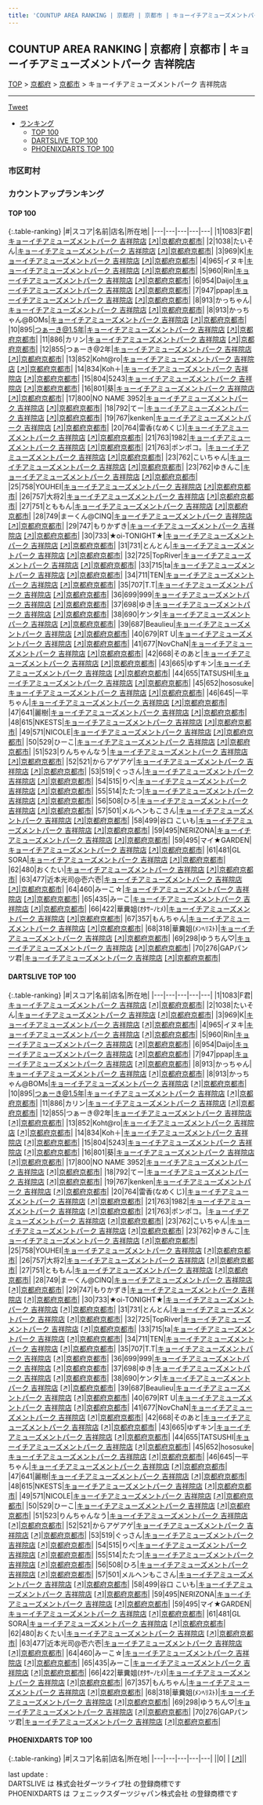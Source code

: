 ```yaml
---
title: 'COUNTUP AREA RANKING | 京都府 | 京都市 | キョーイチアミューズメントパーク 吉祥院店'
---
```

## COUNTUP AREA RANKING | 京都府 | 京都市 | キョーイチアミューズメントパーク 吉祥院店

[TOP](/darts/rank/) > [京都府](/darts/rank/京都府/) > [京都市](/darts/rank/京都府/京都市/) > キョーイチアミューズメントパーク 吉祥院店

___

<a href="https://twitter.com/share?ref_src=twsrc%5Etfw" data-text="COUNTUP AREA RANKING | 京都府京都市キョーイチアミューズメントパーク 吉祥院店" class="twitter-share-button" data-hashtags="DARTSLIVE,PHOENIXDARTS,darts,ダーツ" data-show-count="false">Tweet</a>

* [ランキング](#カウントアップランキング)
    * [TOP 100](#top-100)
    * [DARTSLIVE TOP 100](#dartslive-top-100)
    * [PHOENIXDARTS TOP 100](#phoenixdarts-top-100)

### 市区町村

<ul>

</ul>

### カウントアップランキング

#### TOP 100



{:.table-ranking}
|#|スコア|名前|店名|所在地|
|---|---|---|---|---|
|1|1083|<span class="rank-name-dl">F君</span>|<a href="/darts/rank/shops/3a5c42b7a8a6458a0d9b047a20a7ba1e.html">キョーイチアミューズメントパーク 吉祥院店</a> <a href="https://search.dartslive.com/jp/shop/3a5c42b7a8a6458a0d9b047a20a7ba1e">[↗]</a>|<a href="/darts/rank/京都府/京都市">京都府京都市</a>|
|2|1038|<span class="rank-name-dl">たいそん</span>|<a href="/darts/rank/shops/3a5c42b7a8a6458a0d9b047a20a7ba1e.html">キョーイチアミューズメントパーク 吉祥院店</a> <a href="https://search.dartslive.com/jp/shop/3a5c42b7a8a6458a0d9b047a20a7ba1e">[↗]</a>|<a href="/darts/rank/京都府/京都市">京都府京都市</a>|
|3|969|<span class="rank-name-dl">K</span>|<a href="/darts/rank/shops/3a5c42b7a8a6458a0d9b047a20a7ba1e.html">キョーイチアミューズメントパーク 吉祥院店</a> <a href="https://search.dartslive.com/jp/shop/3a5c42b7a8a6458a0d9b047a20a7ba1e">[↗]</a>|<a href="/darts/rank/京都府/京都市">京都府京都市</a>|
|4|965|<span class="rank-name-dl">イヌキ</span>|<a href="/darts/rank/shops/3a5c42b7a8a6458a0d9b047a20a7ba1e.html">キョーイチアミューズメントパーク 吉祥院店</a> <a href="https://search.dartslive.com/jp/shop/3a5c42b7a8a6458a0d9b047a20a7ba1e">[↗]</a>|<a href="/darts/rank/京都府/京都市">京都府京都市</a>|
|5|960|<span class="rank-name-dl">Rin</span>|<a href="/darts/rank/shops/3a5c42b7a8a6458a0d9b047a20a7ba1e.html">キョーイチアミューズメントパーク 吉祥院店</a> <a href="https://search.dartslive.com/jp/shop/3a5c42b7a8a6458a0d9b047a20a7ba1e">[↗]</a>|<a href="/darts/rank/京都府/京都市">京都府京都市</a>|
|6|954|<span class="rank-name-dl">Daijo</span>|<a href="/darts/rank/shops/3a5c42b7a8a6458a0d9b047a20a7ba1e.html">キョーイチアミューズメントパーク 吉祥院店</a> <a href="https://search.dartslive.com/jp/shop/3a5c42b7a8a6458a0d9b047a20a7ba1e">[↗]</a>|<a href="/darts/rank/京都府/京都市">京都府京都市</a>|
|7|947|<span class="rank-name-dl">ppap</span>|<a href="/darts/rank/shops/3a5c42b7a8a6458a0d9b047a20a7ba1e.html">キョーイチアミューズメントパーク 吉祥院店</a> <a href="https://search.dartslive.com/jp/shop/3a5c42b7a8a6458a0d9b047a20a7ba1e">[↗]</a>|<a href="/darts/rank/京都府/京都市">京都府京都市</a>|
|8|913|<span class="rank-name-dl">かっちゃん</span>|<a href="/darts/rank/shops/3a5c42b7a8a6458a0d9b047a20a7ba1e.html">キョーイチアミューズメントパーク 吉祥院店</a> <a href="https://search.dartslive.com/jp/shop/3a5c42b7a8a6458a0d9b047a20a7ba1e">[↗]</a>|<a href="/darts/rank/京都府/京都市">京都府京都市</a>|
|8|913|<span class="rank-name-dl">かっちゃん@BOMs</span>|<a href="/darts/rank/shops/3a5c42b7a8a6458a0d9b047a20a7ba1e.html">キョーイチアミューズメントパーク 吉祥院店</a> <a href="https://search.dartslive.com/jp/shop/3a5c42b7a8a6458a0d9b047a20a7ba1e">[↗]</a>|<a href="/darts/rank/京都府/京都市">京都府京都市</a>|
|10|895|<span class="rank-name-dl">つぁーき@1.5年</span>|<a href="/darts/rank/shops/3a5c42b7a8a6458a0d9b047a20a7ba1e.html">キョーイチアミューズメントパーク 吉祥院店</a> <a href="https://search.dartslive.com/jp/shop/3a5c42b7a8a6458a0d9b047a20a7ba1e">[↗]</a>|<a href="/darts/rank/京都府/京都市">京都府京都市</a>|
|11|886|<span class="rank-name-dl">カリン</span>|<a href="/darts/rank/shops/3a5c42b7a8a6458a0d9b047a20a7ba1e.html">キョーイチアミューズメントパーク 吉祥院店</a> <a href="https://search.dartslive.com/jp/shop/3a5c42b7a8a6458a0d9b047a20a7ba1e">[↗]</a>|<a href="/darts/rank/京都府/京都市">京都府京都市</a>|
|12|855|<span class="rank-name-dl">つぁーき@2年</span>|<a href="/darts/rank/shops/3a5c42b7a8a6458a0d9b047a20a7ba1e.html">キョーイチアミューズメントパーク 吉祥院店</a> <a href="https://search.dartslive.com/jp/shop/3a5c42b7a8a6458a0d9b047a20a7ba1e">[↗]</a>|<a href="/darts/rank/京都府/京都市">京都府京都市</a>|
|13|852|<span class="rank-name-dl">Koht@ro</span>|<a href="/darts/rank/shops/3a5c42b7a8a6458a0d9b047a20a7ba1e.html">キョーイチアミューズメントパーク 吉祥院店</a> <a href="https://search.dartslive.com/jp/shop/3a5c42b7a8a6458a0d9b047a20a7ba1e">[↗]</a>|<a href="/darts/rank/京都府/京都市">京都府京都市</a>|
|14|834|<span class="rank-name-dl">Koh＋</span>|<a href="/darts/rank/shops/3a5c42b7a8a6458a0d9b047a20a7ba1e.html">キョーイチアミューズメントパーク 吉祥院店</a> <a href="https://search.dartslive.com/jp/shop/3a5c42b7a8a6458a0d9b047a20a7ba1e">[↗]</a>|<a href="/darts/rank/京都府/京都市">京都府京都市</a>|
|15|804|<span class="rank-name-dl">5243</span>|<a href="/darts/rank/shops/3a5c42b7a8a6458a0d9b047a20a7ba1e.html">キョーイチアミューズメントパーク 吉祥院店</a> <a href="https://search.dartslive.com/jp/shop/3a5c42b7a8a6458a0d9b047a20a7ba1e">[↗]</a>|<a href="/darts/rank/京都府/京都市">京都府京都市</a>|
|16|801|<span class="rank-name-dl">葵</span>|<a href="/darts/rank/shops/3a5c42b7a8a6458a0d9b047a20a7ba1e.html">キョーイチアミューズメントパーク 吉祥院店</a> <a href="https://search.dartslive.com/jp/shop/3a5c42b7a8a6458a0d9b047a20a7ba1e">[↗]</a>|<a href="/darts/rank/京都府/京都市">京都府京都市</a>|
|17|800|<span class="rank-name-dl">NO NAME 3952</span>|<a href="/darts/rank/shops/3a5c42b7a8a6458a0d9b047a20a7ba1e.html">キョーイチアミューズメントパーク 吉祥院店</a> <a href="https://search.dartslive.com/jp/shop/3a5c42b7a8a6458a0d9b047a20a7ba1e">[↗]</a>|<a href="/darts/rank/京都府/京都市">京都府京都市</a>|
|18|792|<span class="rank-name-dl">てー</span>|<a href="/darts/rank/shops/3a5c42b7a8a6458a0d9b047a20a7ba1e.html">キョーイチアミューズメントパーク 吉祥院店</a> <a href="https://search.dartslive.com/jp/shop/3a5c42b7a8a6458a0d9b047a20a7ba1e">[↗]</a>|<a href="/darts/rank/京都府/京都市">京都府京都市</a>|
|19|767|<span class="rank-name-dl">kenken</span>|<a href="/darts/rank/shops/3a5c42b7a8a6458a0d9b047a20a7ba1e.html">キョーイチアミューズメントパーク 吉祥院店</a> <a href="https://search.dartslive.com/jp/shop/3a5c42b7a8a6458a0d9b047a20a7ba1e">[↗]</a>|<a href="/darts/rank/京都府/京都市">京都府京都市</a>|
|20|764|<span class="rank-name-dl">雷香(なめくじ)</span>|<a href="/darts/rank/shops/3a5c42b7a8a6458a0d9b047a20a7ba1e.html">キョーイチアミューズメントパーク 吉祥院店</a> <a href="https://search.dartslive.com/jp/shop/3a5c42b7a8a6458a0d9b047a20a7ba1e">[↗]</a>|<a href="/darts/rank/京都府/京都市">京都府京都市</a>|
|21|763|<span class="rank-name-dl">1982</span>|<a href="/darts/rank/shops/3a5c42b7a8a6458a0d9b047a20a7ba1e.html">キョーイチアミューズメントパーク 吉祥院店</a> <a href="https://search.dartslive.com/jp/shop/3a5c42b7a8a6458a0d9b047a20a7ba1e">[↗]</a>|<a href="/darts/rank/京都府/京都市">京都府京都市</a>|
|21|763|<span class="rank-name-dl">ポンポコ。</span>|<a href="/darts/rank/shops/3a5c42b7a8a6458a0d9b047a20a7ba1e.html">キョーイチアミューズメントパーク 吉祥院店</a> <a href="https://search.dartslive.com/jp/shop/3a5c42b7a8a6458a0d9b047a20a7ba1e">[↗]</a>|<a href="/darts/rank/京都府/京都市">京都府京都市</a>|
|23|762|<span class="rank-name-dl">こいちゃん</span>|<a href="/darts/rank/shops/3a5c42b7a8a6458a0d9b047a20a7ba1e.html">キョーイチアミューズメントパーク 吉祥院店</a> <a href="https://search.dartslive.com/jp/shop/3a5c42b7a8a6458a0d9b047a20a7ba1e">[↗]</a>|<a href="/darts/rank/京都府/京都市">京都府京都市</a>|
|23|762|<span class="rank-name-dl">ゆきんこ</span>|<a href="/darts/rank/shops/3a5c42b7a8a6458a0d9b047a20a7ba1e.html">キョーイチアミューズメントパーク 吉祥院店</a> <a href="https://search.dartslive.com/jp/shop/3a5c42b7a8a6458a0d9b047a20a7ba1e">[↗]</a>|<a href="/darts/rank/京都府/京都市">京都府京都市</a>|
|25|758|<span class="rank-name-dl">YOUHEI</span>|<a href="/darts/rank/shops/3a5c42b7a8a6458a0d9b047a20a7ba1e.html">キョーイチアミューズメントパーク 吉祥院店</a> <a href="https://search.dartslive.com/jp/shop/3a5c42b7a8a6458a0d9b047a20a7ba1e">[↗]</a>|<a href="/darts/rank/京都府/京都市">京都府京都市</a>|
|26|757|<span class="rank-name-dl">大将2</span>|<a href="/darts/rank/shops/3a5c42b7a8a6458a0d9b047a20a7ba1e.html">キョーイチアミューズメントパーク 吉祥院店</a> <a href="https://search.dartslive.com/jp/shop/3a5c42b7a8a6458a0d9b047a20a7ba1e">[↗]</a>|<a href="/darts/rank/京都府/京都市">京都府京都市</a>|
|27|751|<span class="rank-name-dl">とももん</span>|<a href="/darts/rank/shops/3a5c42b7a8a6458a0d9b047a20a7ba1e.html">キョーイチアミューズメントパーク 吉祥院店</a> <a href="https://search.dartslive.com/jp/shop/3a5c42b7a8a6458a0d9b047a20a7ba1e">[↗]</a>|<a href="/darts/rank/京都府/京都市">京都府京都市</a>|
|28|749|<span class="rank-name-dl">まーくん@CINQ</span>|<a href="/darts/rank/shops/3a5c42b7a8a6458a0d9b047a20a7ba1e.html">キョーイチアミューズメントパーク 吉祥院店</a> <a href="https://search.dartslive.com/jp/shop/3a5c42b7a8a6458a0d9b047a20a7ba1e">[↗]</a>|<a href="/darts/rank/京都府/京都市">京都府京都市</a>|
|29|747|<span class="rank-name-dl">もりかずき</span>|<a href="/darts/rank/shops/3a5c42b7a8a6458a0d9b047a20a7ba1e.html">キョーイチアミューズメントパーク 吉祥院店</a> <a href="https://search.dartslive.com/jp/shop/3a5c42b7a8a6458a0d9b047a20a7ba1e">[↗]</a>|<a href="/darts/rank/京都府/京都市">京都府京都市</a>|
|30|733|<span class="rank-name-dl">★oi-TONIGHT★</span>|<a href="/darts/rank/shops/3a5c42b7a8a6458a0d9b047a20a7ba1e.html">キョーイチアミューズメントパーク 吉祥院店</a> <a href="https://search.dartslive.com/jp/shop/3a5c42b7a8a6458a0d9b047a20a7ba1e">[↗]</a>|<a href="/darts/rank/京都府/京都市">京都府京都市</a>|
|31|731|<span class="rank-name-dl">とんとん</span>|<a href="/darts/rank/shops/3a5c42b7a8a6458a0d9b047a20a7ba1e.html">キョーイチアミューズメントパーク 吉祥院店</a> <a href="https://search.dartslive.com/jp/shop/3a5c42b7a8a6458a0d9b047a20a7ba1e">[↗]</a>|<a href="/darts/rank/京都府/京都市">京都府京都市</a>|
|32|725|<span class="rank-name-dl">TopRiver</span>|<a href="/darts/rank/shops/3a5c42b7a8a6458a0d9b047a20a7ba1e.html">キョーイチアミューズメントパーク 吉祥院店</a> <a href="https://search.dartslive.com/jp/shop/3a5c42b7a8a6458a0d9b047a20a7ba1e">[↗]</a>|<a href="/darts/rank/京都府/京都市">京都府京都市</a>|
|33|715|<span class="rank-name-dl">ta</span>|<a href="/darts/rank/shops/3a5c42b7a8a6458a0d9b047a20a7ba1e.html">キョーイチアミューズメントパーク 吉祥院店</a> <a href="https://search.dartslive.com/jp/shop/3a5c42b7a8a6458a0d9b047a20a7ba1e">[↗]</a>|<a href="/darts/rank/京都府/京都市">京都府京都市</a>|
|34|711|<span class="rank-name-dl">TEN</span>|<a href="/darts/rank/shops/3a5c42b7a8a6458a0d9b047a20a7ba1e.html">キョーイチアミューズメントパーク 吉祥院店</a> <a href="https://search.dartslive.com/jp/shop/3a5c42b7a8a6458a0d9b047a20a7ba1e">[↗]</a>|<a href="/darts/rank/京都府/京都市">京都府京都市</a>|
|35|707|<span class="rank-name-dl">T.T</span>|<a href="/darts/rank/shops/3a5c42b7a8a6458a0d9b047a20a7ba1e.html">キョーイチアミューズメントパーク 吉祥院店</a> <a href="https://search.dartslive.com/jp/shop/3a5c42b7a8a6458a0d9b047a20a7ba1e">[↗]</a>|<a href="/darts/rank/京都府/京都市">京都府京都市</a>|
|36|699|<span class="rank-name-dl">999</span>|<a href="/darts/rank/shops/3a5c42b7a8a6458a0d9b047a20a7ba1e.html">キョーイチアミューズメントパーク 吉祥院店</a> <a href="https://search.dartslive.com/jp/shop/3a5c42b7a8a6458a0d9b047a20a7ba1e">[↗]</a>|<a href="/darts/rank/京都府/京都市">京都府京都市</a>|
|37|698|<span class="rank-name-dl">ゆき</span>|<a href="/darts/rank/shops/3a5c42b7a8a6458a0d9b047a20a7ba1e.html">キョーイチアミューズメントパーク 吉祥院店</a> <a href="https://search.dartslive.com/jp/shop/3a5c42b7a8a6458a0d9b047a20a7ba1e">[↗]</a>|<a href="/darts/rank/京都府/京都市">京都府京都市</a>|
|38|690|<span class="rank-name-dl">ケンタ</span>|<a href="/darts/rank/shops/3a5c42b7a8a6458a0d9b047a20a7ba1e.html">キョーイチアミューズメントパーク 吉祥院店</a> <a href="https://search.dartslive.com/jp/shop/3a5c42b7a8a6458a0d9b047a20a7ba1e">[↗]</a>|<a href="/darts/rank/京都府/京都市">京都府京都市</a>|
|39|687|<span class="rank-name-dl">Beaulieu</span>|<a href="/darts/rank/shops/3a5c42b7a8a6458a0d9b047a20a7ba1e.html">キョーイチアミューズメントパーク 吉祥院店</a> <a href="https://search.dartslive.com/jp/shop/3a5c42b7a8a6458a0d9b047a20a7ba1e">[↗]</a>|<a href="/darts/rank/京都府/京都市">京都府京都市</a>|
|40|679|<span class="rank-name-dl">RT U</span>|<a href="/darts/rank/shops/3a5c42b7a8a6458a0d9b047a20a7ba1e.html">キョーイチアミューズメントパーク 吉祥院店</a> <a href="https://search.dartslive.com/jp/shop/3a5c42b7a8a6458a0d9b047a20a7ba1e">[↗]</a>|<a href="/darts/rank/京都府/京都市">京都府京都市</a>|
|41|677|<span class="rank-name-dl">NovChaN</span>|<a href="/darts/rank/shops/3a5c42b7a8a6458a0d9b047a20a7ba1e.html">キョーイチアミューズメントパーク 吉祥院店</a> <a href="https://search.dartslive.com/jp/shop/3a5c42b7a8a6458a0d9b047a20a7ba1e">[↗]</a>|<a href="/darts/rank/京都府/京都市">京都府京都市</a>|
|42|668|<span class="rank-name-dl">そのあと</span>|<a href="/darts/rank/shops/3a5c42b7a8a6458a0d9b047a20a7ba1e.html">キョーイチアミューズメントパーク 吉祥院店</a> <a href="https://search.dartslive.com/jp/shop/3a5c42b7a8a6458a0d9b047a20a7ba1e">[↗]</a>|<a href="/darts/rank/京都府/京都市">京都府京都市</a>|
|43|665|<span class="rank-name-dl">ゆずキン</span>|<a href="/darts/rank/shops/3a5c42b7a8a6458a0d9b047a20a7ba1e.html">キョーイチアミューズメントパーク 吉祥院店</a> <a href="https://search.dartslive.com/jp/shop/3a5c42b7a8a6458a0d9b047a20a7ba1e">[↗]</a>|<a href="/darts/rank/京都府/京都市">京都府京都市</a>|
|44|655|<span class="rank-name-dl">TATSUSHI</span>|<a href="/darts/rank/shops/3a5c42b7a8a6458a0d9b047a20a7ba1e.html">キョーイチアミューズメントパーク 吉祥院店</a> <a href="https://search.dartslive.com/jp/shop/3a5c42b7a8a6458a0d9b047a20a7ba1e">[↗]</a>|<a href="/darts/rank/京都府/京都市">京都府京都市</a>|
|45|652|<span class="rank-name-dl">hososuke</span>|<a href="/darts/rank/shops/3a5c42b7a8a6458a0d9b047a20a7ba1e.html">キョーイチアミューズメントパーク 吉祥院店</a> <a href="https://search.dartslive.com/jp/shop/3a5c42b7a8a6458a0d9b047a20a7ba1e">[↗]</a>|<a href="/darts/rank/京都府/京都市">京都府京都市</a>|
|46|645|<span class="rank-name-dl">一平ちゃん</span>|<a href="/darts/rank/shops/3a5c42b7a8a6458a0d9b047a20a7ba1e.html">キョーイチアミューズメントパーク 吉祥院店</a> <a href="https://search.dartslive.com/jp/shop/3a5c42b7a8a6458a0d9b047a20a7ba1e">[↗]</a>|<a href="/darts/rank/京都府/京都市">京都府京都市</a>|
|47|641|<span class="rank-name-dl">麗樹</span>|<a href="/darts/rank/shops/3a5c42b7a8a6458a0d9b047a20a7ba1e.html">キョーイチアミューズメントパーク 吉祥院店</a> <a href="https://search.dartslive.com/jp/shop/3a5c42b7a8a6458a0d9b047a20a7ba1e">[↗]</a>|<a href="/darts/rank/京都府/京都市">京都府京都市</a>|
|48|615|<span class="rank-name-dl">NKESTS</span>|<a href="/darts/rank/shops/3a5c42b7a8a6458a0d9b047a20a7ba1e.html">キョーイチアミューズメントパーク 吉祥院店</a> <a href="https://search.dartslive.com/jp/shop/3a5c42b7a8a6458a0d9b047a20a7ba1e">[↗]</a>|<a href="/darts/rank/京都府/京都市">京都府京都市</a>|
|49|571|<span class="rank-name-dl">NICOLE</span>|<a href="/darts/rank/shops/3a5c42b7a8a6458a0d9b047a20a7ba1e.html">キョーイチアミューズメントパーク 吉祥院店</a> <a href="https://search.dartslive.com/jp/shop/3a5c42b7a8a6458a0d9b047a20a7ba1e">[↗]</a>|<a href="/darts/rank/京都府/京都市">京都府京都市</a>|
|50|529|<span class="rank-name-dl">ひーこ</span>|<a href="/darts/rank/shops/3a5c42b7a8a6458a0d9b047a20a7ba1e.html">キョーイチアミューズメントパーク 吉祥院店</a> <a href="https://search.dartslive.com/jp/shop/3a5c42b7a8a6458a0d9b047a20a7ba1e">[↗]</a>|<a href="/darts/rank/京都府/京都市">京都府京都市</a>|
|51|523|<span class="rank-name-dl">りんちゃんなう</span>|<a href="/darts/rank/shops/3a5c42b7a8a6458a0d9b047a20a7ba1e.html">キョーイチアミューズメントパーク 吉祥院店</a> <a href="https://search.dartslive.com/jp/shop/3a5c42b7a8a6458a0d9b047a20a7ba1e">[↗]</a>|<a href="/darts/rank/京都府/京都市">京都府京都市</a>|
|52|521|<span class="rank-name-dl">からアゲアゲ</span>|<a href="/darts/rank/shops/3a5c42b7a8a6458a0d9b047a20a7ba1e.html">キョーイチアミューズメントパーク 吉祥院店</a> <a href="https://search.dartslive.com/jp/shop/3a5c42b7a8a6458a0d9b047a20a7ba1e">[↗]</a>|<a href="/darts/rank/京都府/京都市">京都府京都市</a>|
|53|519|<span class="rank-name-dl">ぐっさん</span>|<a href="/darts/rank/shops/3a5c42b7a8a6458a0d9b047a20a7ba1e.html">キョーイチアミューズメントパーク 吉祥院店</a> <a href="https://search.dartslive.com/jp/shop/3a5c42b7a8a6458a0d9b047a20a7ba1e">[↗]</a>|<a href="/darts/rank/京都府/京都市">京都府京都市</a>|
|54|515|<span class="rank-name-dl">りぺ</span>|<a href="/darts/rank/shops/3a5c42b7a8a6458a0d9b047a20a7ba1e.html">キョーイチアミューズメントパーク 吉祥院店</a> <a href="https://search.dartslive.com/jp/shop/3a5c42b7a8a6458a0d9b047a20a7ba1e">[↗]</a>|<a href="/darts/rank/京都府/京都市">京都府京都市</a>|
|55|514|<span class="rank-name-dl">たたつ</span>|<a href="/darts/rank/shops/3a5c42b7a8a6458a0d9b047a20a7ba1e.html">キョーイチアミューズメントパーク 吉祥院店</a> <a href="https://search.dartslive.com/jp/shop/3a5c42b7a8a6458a0d9b047a20a7ba1e">[↗]</a>|<a href="/darts/rank/京都府/京都市">京都府京都市</a>|
|56|508|<span class="rank-name-dl">ひろ</span>|<a href="/darts/rank/shops/3a5c42b7a8a6458a0d9b047a20a7ba1e.html">キョーイチアミューズメントパーク 吉祥院店</a> <a href="https://search.dartslive.com/jp/shop/3a5c42b7a8a6458a0d9b047a20a7ba1e">[↗]</a>|<a href="/darts/rank/京都府/京都市">京都府京都市</a>|
|57|501|<span class="rank-name-dl">メルヘンもこさん</span>|<a href="/darts/rank/shops/3a5c42b7a8a6458a0d9b047a20a7ba1e.html">キョーイチアミューズメントパーク 吉祥院店</a> <a href="https://search.dartslive.com/jp/shop/3a5c42b7a8a6458a0d9b047a20a7ba1e">[↗]</a>|<a href="/darts/rank/京都府/京都市">京都府京都市</a>|
|58|499|<span class="rank-name-dl">谷口 こいも</span>|<a href="/darts/rank/shops/3a5c42b7a8a6458a0d9b047a20a7ba1e.html">キョーイチアミューズメントパーク 吉祥院店</a> <a href="https://search.dartslive.com/jp/shop/3a5c42b7a8a6458a0d9b047a20a7ba1e">[↗]</a>|<a href="/darts/rank/京都府/京都市">京都府京都市</a>|
|59|495|<span class="rank-name-dl">NERIZONA</span>|<a href="/darts/rank/shops/3a5c42b7a8a6458a0d9b047a20a7ba1e.html">キョーイチアミューズメントパーク 吉祥院店</a> <a href="https://search.dartslive.com/jp/shop/3a5c42b7a8a6458a0d9b047a20a7ba1e">[↗]</a>|<a href="/darts/rank/京都府/京都市">京都府京都市</a>|
|59|495|<span class="rank-name-dl">マイ★GARDEN</span>|<a href="/darts/rank/shops/3a5c42b7a8a6458a0d9b047a20a7ba1e.html">キョーイチアミューズメントパーク 吉祥院店</a> <a href="https://search.dartslive.com/jp/shop/3a5c42b7a8a6458a0d9b047a20a7ba1e">[↗]</a>|<a href="/darts/rank/京都府/京都市">京都府京都市</a>|
|61|481|<span class="rank-name-dl">GL SORA</span>|<a href="/darts/rank/shops/3a5c42b7a8a6458a0d9b047a20a7ba1e.html">キョーイチアミューズメントパーク 吉祥院店</a> <a href="https://search.dartslive.com/jp/shop/3a5c42b7a8a6458a0d9b047a20a7ba1e">[↗]</a>|<a href="/darts/rank/京都府/京都市">京都府京都市</a>|
|62|480|<span class="rank-name-dl">おくたい</span>|<a href="/darts/rank/shops/3a5c42b7a8a6458a0d9b047a20a7ba1e.html">キョーイチアミューズメントパーク 吉祥院店</a> <a href="https://search.dartslive.com/jp/shop/3a5c42b7a8a6458a0d9b047a20a7ba1e">[↗]</a>|<a href="/darts/rank/京都府/京都市">京都府京都市</a>|
|63|477|<span class="rank-name-dl">近本光司@壱六壱</span>|<a href="/darts/rank/shops/3a5c42b7a8a6458a0d9b047a20a7ba1e.html">キョーイチアミューズメントパーク 吉祥院店</a> <a href="https://search.dartslive.com/jp/shop/3a5c42b7a8a6458a0d9b047a20a7ba1e">[↗]</a>|<a href="/darts/rank/京都府/京都市">京都府京都市</a>|
|64|460|<span class="rank-name-dl">みーこ☆</span>|<a href="/darts/rank/shops/3a5c42b7a8a6458a0d9b047a20a7ba1e.html">キョーイチアミューズメントパーク 吉祥院店</a> <a href="https://search.dartslive.com/jp/shop/3a5c42b7a8a6458a0d9b047a20a7ba1e">[↗]</a>|<a href="/darts/rank/京都府/京都市">京都府京都市</a>|
|65|435|<span class="rank-name-dl">みーこ</span>|<a href="/darts/rank/shops/3a5c42b7a8a6458a0d9b047a20a7ba1e.html">キョーイチアミューズメントパーク 吉祥院店</a> <a href="https://search.dartslive.com/jp/shop/3a5c42b7a8a6458a0d9b047a20a7ba1e">[↗]</a>|<a href="/darts/rank/京都府/京都市">京都府京都市</a>|
|66|422|<span class="rank-name-dl">華糞姐(ｵﾀｻｰﾉﾋﾒ)</span>|<a href="/darts/rank/shops/3a5c42b7a8a6458a0d9b047a20a7ba1e.html">キョーイチアミューズメントパーク 吉祥院店</a> <a href="https://search.dartslive.com/jp/shop/3a5c42b7a8a6458a0d9b047a20a7ba1e">[↗]</a>|<a href="/darts/rank/京都府/京都市">京都府京都市</a>|
|67|357|<span class="rank-name-dl">もんちゃん</span>|<a href="/darts/rank/shops/3a5c42b7a8a6458a0d9b047a20a7ba1e.html">キョーイチアミューズメントパーク 吉祥院店</a> <a href="https://search.dartslive.com/jp/shop/3a5c42b7a8a6458a0d9b047a20a7ba1e">[↗]</a>|<a href="/darts/rank/京都府/京都市">京都府京都市</a>|
|68|318|<span class="rank-name-dl">華糞姐(ﾒﾝﾍﾘｽﾄ)</span>|<a href="/darts/rank/shops/3a5c42b7a8a6458a0d9b047a20a7ba1e.html">キョーイチアミューズメントパーク 吉祥院店</a> <a href="https://search.dartslive.com/jp/shop/3a5c42b7a8a6458a0d9b047a20a7ba1e">[↗]</a>|<a href="/darts/rank/京都府/京都市">京都府京都市</a>|
|69|298|<span class="rank-name-dl">ゆうちん♡</span>|<a href="/darts/rank/shops/3a5c42b7a8a6458a0d9b047a20a7ba1e.html">キョーイチアミューズメントパーク 吉祥院店</a> <a href="https://search.dartslive.com/jp/shop/3a5c42b7a8a6458a0d9b047a20a7ba1e">[↗]</a>|<a href="/darts/rank/京都府/京都市">京都府京都市</a>|
|70|276|<span class="rank-name-dl">GAPパンツ君</span>|<a href="/darts/rank/shops/3a5c42b7a8a6458a0d9b047a20a7ba1e.html">キョーイチアミューズメントパーク 吉祥院店</a> <a href="https://search.dartslive.com/jp/shop/3a5c42b7a8a6458a0d9b047a20a7ba1e">[↗]</a>|<a href="/darts/rank/京都府/京都市">京都府京都市</a>|


#### DARTSLIVE TOP 100



{:.table-ranking}
|#|スコア|名前|店名|所在地|
|---|---|---|---|---|
|1|1083|<span class="rank-name-dl">F君</span>|<a href="/darts/rank/shops/3a5c42b7a8a6458a0d9b047a20a7ba1e.html">キョーイチアミューズメントパーク 吉祥院店</a> <a href="https://search.dartslive.com/jp/shop/3a5c42b7a8a6458a0d9b047a20a7ba1e">[↗]</a>|<a href="/darts/rank/京都府/京都市">京都府京都市</a>|
|2|1038|<span class="rank-name-dl">たいそん</span>|<a href="/darts/rank/shops/3a5c42b7a8a6458a0d9b047a20a7ba1e.html">キョーイチアミューズメントパーク 吉祥院店</a> <a href="https://search.dartslive.com/jp/shop/3a5c42b7a8a6458a0d9b047a20a7ba1e">[↗]</a>|<a href="/darts/rank/京都府/京都市">京都府京都市</a>|
|3|969|<span class="rank-name-dl">K</span>|<a href="/darts/rank/shops/3a5c42b7a8a6458a0d9b047a20a7ba1e.html">キョーイチアミューズメントパーク 吉祥院店</a> <a href="https://search.dartslive.com/jp/shop/3a5c42b7a8a6458a0d9b047a20a7ba1e">[↗]</a>|<a href="/darts/rank/京都府/京都市">京都府京都市</a>|
|4|965|<span class="rank-name-dl">イヌキ</span>|<a href="/darts/rank/shops/3a5c42b7a8a6458a0d9b047a20a7ba1e.html">キョーイチアミューズメントパーク 吉祥院店</a> <a href="https://search.dartslive.com/jp/shop/3a5c42b7a8a6458a0d9b047a20a7ba1e">[↗]</a>|<a href="/darts/rank/京都府/京都市">京都府京都市</a>|
|5|960|<span class="rank-name-dl">Rin</span>|<a href="/darts/rank/shops/3a5c42b7a8a6458a0d9b047a20a7ba1e.html">キョーイチアミューズメントパーク 吉祥院店</a> <a href="https://search.dartslive.com/jp/shop/3a5c42b7a8a6458a0d9b047a20a7ba1e">[↗]</a>|<a href="/darts/rank/京都府/京都市">京都府京都市</a>|
|6|954|<span class="rank-name-dl">Daijo</span>|<a href="/darts/rank/shops/3a5c42b7a8a6458a0d9b047a20a7ba1e.html">キョーイチアミューズメントパーク 吉祥院店</a> <a href="https://search.dartslive.com/jp/shop/3a5c42b7a8a6458a0d9b047a20a7ba1e">[↗]</a>|<a href="/darts/rank/京都府/京都市">京都府京都市</a>|
|7|947|<span class="rank-name-dl">ppap</span>|<a href="/darts/rank/shops/3a5c42b7a8a6458a0d9b047a20a7ba1e.html">キョーイチアミューズメントパーク 吉祥院店</a> <a href="https://search.dartslive.com/jp/shop/3a5c42b7a8a6458a0d9b047a20a7ba1e">[↗]</a>|<a href="/darts/rank/京都府/京都市">京都府京都市</a>|
|8|913|<span class="rank-name-dl">かっちゃん</span>|<a href="/darts/rank/shops/3a5c42b7a8a6458a0d9b047a20a7ba1e.html">キョーイチアミューズメントパーク 吉祥院店</a> <a href="https://search.dartslive.com/jp/shop/3a5c42b7a8a6458a0d9b047a20a7ba1e">[↗]</a>|<a href="/darts/rank/京都府/京都市">京都府京都市</a>|
|8|913|<span class="rank-name-dl">かっちゃん@BOMs</span>|<a href="/darts/rank/shops/3a5c42b7a8a6458a0d9b047a20a7ba1e.html">キョーイチアミューズメントパーク 吉祥院店</a> <a href="https://search.dartslive.com/jp/shop/3a5c42b7a8a6458a0d9b047a20a7ba1e">[↗]</a>|<a href="/darts/rank/京都府/京都市">京都府京都市</a>|
|10|895|<span class="rank-name-dl">つぁーき@1.5年</span>|<a href="/darts/rank/shops/3a5c42b7a8a6458a0d9b047a20a7ba1e.html">キョーイチアミューズメントパーク 吉祥院店</a> <a href="https://search.dartslive.com/jp/shop/3a5c42b7a8a6458a0d9b047a20a7ba1e">[↗]</a>|<a href="/darts/rank/京都府/京都市">京都府京都市</a>|
|11|886|<span class="rank-name-dl">カリン</span>|<a href="/darts/rank/shops/3a5c42b7a8a6458a0d9b047a20a7ba1e.html">キョーイチアミューズメントパーク 吉祥院店</a> <a href="https://search.dartslive.com/jp/shop/3a5c42b7a8a6458a0d9b047a20a7ba1e">[↗]</a>|<a href="/darts/rank/京都府/京都市">京都府京都市</a>|
|12|855|<span class="rank-name-dl">つぁーき@2年</span>|<a href="/darts/rank/shops/3a5c42b7a8a6458a0d9b047a20a7ba1e.html">キョーイチアミューズメントパーク 吉祥院店</a> <a href="https://search.dartslive.com/jp/shop/3a5c42b7a8a6458a0d9b047a20a7ba1e">[↗]</a>|<a href="/darts/rank/京都府/京都市">京都府京都市</a>|
|13|852|<span class="rank-name-dl">Koht@ro</span>|<a href="/darts/rank/shops/3a5c42b7a8a6458a0d9b047a20a7ba1e.html">キョーイチアミューズメントパーク 吉祥院店</a> <a href="https://search.dartslive.com/jp/shop/3a5c42b7a8a6458a0d9b047a20a7ba1e">[↗]</a>|<a href="/darts/rank/京都府/京都市">京都府京都市</a>|
|14|834|<span class="rank-name-dl">Koh＋</span>|<a href="/darts/rank/shops/3a5c42b7a8a6458a0d9b047a20a7ba1e.html">キョーイチアミューズメントパーク 吉祥院店</a> <a href="https://search.dartslive.com/jp/shop/3a5c42b7a8a6458a0d9b047a20a7ba1e">[↗]</a>|<a href="/darts/rank/京都府/京都市">京都府京都市</a>|
|15|804|<span class="rank-name-dl">5243</span>|<a href="/darts/rank/shops/3a5c42b7a8a6458a0d9b047a20a7ba1e.html">キョーイチアミューズメントパーク 吉祥院店</a> <a href="https://search.dartslive.com/jp/shop/3a5c42b7a8a6458a0d9b047a20a7ba1e">[↗]</a>|<a href="/darts/rank/京都府/京都市">京都府京都市</a>|
|16|801|<span class="rank-name-dl">葵</span>|<a href="/darts/rank/shops/3a5c42b7a8a6458a0d9b047a20a7ba1e.html">キョーイチアミューズメントパーク 吉祥院店</a> <a href="https://search.dartslive.com/jp/shop/3a5c42b7a8a6458a0d9b047a20a7ba1e">[↗]</a>|<a href="/darts/rank/京都府/京都市">京都府京都市</a>|
|17|800|<span class="rank-name-dl">NO NAME 3952</span>|<a href="/darts/rank/shops/3a5c42b7a8a6458a0d9b047a20a7ba1e.html">キョーイチアミューズメントパーク 吉祥院店</a> <a href="https://search.dartslive.com/jp/shop/3a5c42b7a8a6458a0d9b047a20a7ba1e">[↗]</a>|<a href="/darts/rank/京都府/京都市">京都府京都市</a>|
|18|792|<span class="rank-name-dl">てー</span>|<a href="/darts/rank/shops/3a5c42b7a8a6458a0d9b047a20a7ba1e.html">キョーイチアミューズメントパーク 吉祥院店</a> <a href="https://search.dartslive.com/jp/shop/3a5c42b7a8a6458a0d9b047a20a7ba1e">[↗]</a>|<a href="/darts/rank/京都府/京都市">京都府京都市</a>|
|19|767|<span class="rank-name-dl">kenken</span>|<a href="/darts/rank/shops/3a5c42b7a8a6458a0d9b047a20a7ba1e.html">キョーイチアミューズメントパーク 吉祥院店</a> <a href="https://search.dartslive.com/jp/shop/3a5c42b7a8a6458a0d9b047a20a7ba1e">[↗]</a>|<a href="/darts/rank/京都府/京都市">京都府京都市</a>|
|20|764|<span class="rank-name-dl">雷香(なめくじ)</span>|<a href="/darts/rank/shops/3a5c42b7a8a6458a0d9b047a20a7ba1e.html">キョーイチアミューズメントパーク 吉祥院店</a> <a href="https://search.dartslive.com/jp/shop/3a5c42b7a8a6458a0d9b047a20a7ba1e">[↗]</a>|<a href="/darts/rank/京都府/京都市">京都府京都市</a>|
|21|763|<span class="rank-name-dl">1982</span>|<a href="/darts/rank/shops/3a5c42b7a8a6458a0d9b047a20a7ba1e.html">キョーイチアミューズメントパーク 吉祥院店</a> <a href="https://search.dartslive.com/jp/shop/3a5c42b7a8a6458a0d9b047a20a7ba1e">[↗]</a>|<a href="/darts/rank/京都府/京都市">京都府京都市</a>|
|21|763|<span class="rank-name-dl">ポンポコ。</span>|<a href="/darts/rank/shops/3a5c42b7a8a6458a0d9b047a20a7ba1e.html">キョーイチアミューズメントパーク 吉祥院店</a> <a href="https://search.dartslive.com/jp/shop/3a5c42b7a8a6458a0d9b047a20a7ba1e">[↗]</a>|<a href="/darts/rank/京都府/京都市">京都府京都市</a>|
|23|762|<span class="rank-name-dl">こいちゃん</span>|<a href="/darts/rank/shops/3a5c42b7a8a6458a0d9b047a20a7ba1e.html">キョーイチアミューズメントパーク 吉祥院店</a> <a href="https://search.dartslive.com/jp/shop/3a5c42b7a8a6458a0d9b047a20a7ba1e">[↗]</a>|<a href="/darts/rank/京都府/京都市">京都府京都市</a>|
|23|762|<span class="rank-name-dl">ゆきんこ</span>|<a href="/darts/rank/shops/3a5c42b7a8a6458a0d9b047a20a7ba1e.html">キョーイチアミューズメントパーク 吉祥院店</a> <a href="https://search.dartslive.com/jp/shop/3a5c42b7a8a6458a0d9b047a20a7ba1e">[↗]</a>|<a href="/darts/rank/京都府/京都市">京都府京都市</a>|
|25|758|<span class="rank-name-dl">YOUHEI</span>|<a href="/darts/rank/shops/3a5c42b7a8a6458a0d9b047a20a7ba1e.html">キョーイチアミューズメントパーク 吉祥院店</a> <a href="https://search.dartslive.com/jp/shop/3a5c42b7a8a6458a0d9b047a20a7ba1e">[↗]</a>|<a href="/darts/rank/京都府/京都市">京都府京都市</a>|
|26|757|<span class="rank-name-dl">大将2</span>|<a href="/darts/rank/shops/3a5c42b7a8a6458a0d9b047a20a7ba1e.html">キョーイチアミューズメントパーク 吉祥院店</a> <a href="https://search.dartslive.com/jp/shop/3a5c42b7a8a6458a0d9b047a20a7ba1e">[↗]</a>|<a href="/darts/rank/京都府/京都市">京都府京都市</a>|
|27|751|<span class="rank-name-dl">とももん</span>|<a href="/darts/rank/shops/3a5c42b7a8a6458a0d9b047a20a7ba1e.html">キョーイチアミューズメントパーク 吉祥院店</a> <a href="https://search.dartslive.com/jp/shop/3a5c42b7a8a6458a0d9b047a20a7ba1e">[↗]</a>|<a href="/darts/rank/京都府/京都市">京都府京都市</a>|
|28|749|<span class="rank-name-dl">まーくん@CINQ</span>|<a href="/darts/rank/shops/3a5c42b7a8a6458a0d9b047a20a7ba1e.html">キョーイチアミューズメントパーク 吉祥院店</a> <a href="https://search.dartslive.com/jp/shop/3a5c42b7a8a6458a0d9b047a20a7ba1e">[↗]</a>|<a href="/darts/rank/京都府/京都市">京都府京都市</a>|
|29|747|<span class="rank-name-dl">もりかずき</span>|<a href="/darts/rank/shops/3a5c42b7a8a6458a0d9b047a20a7ba1e.html">キョーイチアミューズメントパーク 吉祥院店</a> <a href="https://search.dartslive.com/jp/shop/3a5c42b7a8a6458a0d9b047a20a7ba1e">[↗]</a>|<a href="/darts/rank/京都府/京都市">京都府京都市</a>|
|30|733|<span class="rank-name-dl">★oi-TONIGHT★</span>|<a href="/darts/rank/shops/3a5c42b7a8a6458a0d9b047a20a7ba1e.html">キョーイチアミューズメントパーク 吉祥院店</a> <a href="https://search.dartslive.com/jp/shop/3a5c42b7a8a6458a0d9b047a20a7ba1e">[↗]</a>|<a href="/darts/rank/京都府/京都市">京都府京都市</a>|
|31|731|<span class="rank-name-dl">とんとん</span>|<a href="/darts/rank/shops/3a5c42b7a8a6458a0d9b047a20a7ba1e.html">キョーイチアミューズメントパーク 吉祥院店</a> <a href="https://search.dartslive.com/jp/shop/3a5c42b7a8a6458a0d9b047a20a7ba1e">[↗]</a>|<a href="/darts/rank/京都府/京都市">京都府京都市</a>|
|32|725|<span class="rank-name-dl">TopRiver</span>|<a href="/darts/rank/shops/3a5c42b7a8a6458a0d9b047a20a7ba1e.html">キョーイチアミューズメントパーク 吉祥院店</a> <a href="https://search.dartslive.com/jp/shop/3a5c42b7a8a6458a0d9b047a20a7ba1e">[↗]</a>|<a href="/darts/rank/京都府/京都市">京都府京都市</a>|
|33|715|<span class="rank-name-dl">ta</span>|<a href="/darts/rank/shops/3a5c42b7a8a6458a0d9b047a20a7ba1e.html">キョーイチアミューズメントパーク 吉祥院店</a> <a href="https://search.dartslive.com/jp/shop/3a5c42b7a8a6458a0d9b047a20a7ba1e">[↗]</a>|<a href="/darts/rank/京都府/京都市">京都府京都市</a>|
|34|711|<span class="rank-name-dl">TEN</span>|<a href="/darts/rank/shops/3a5c42b7a8a6458a0d9b047a20a7ba1e.html">キョーイチアミューズメントパーク 吉祥院店</a> <a href="https://search.dartslive.com/jp/shop/3a5c42b7a8a6458a0d9b047a20a7ba1e">[↗]</a>|<a href="/darts/rank/京都府/京都市">京都府京都市</a>|
|35|707|<span class="rank-name-dl">T.T</span>|<a href="/darts/rank/shops/3a5c42b7a8a6458a0d9b047a20a7ba1e.html">キョーイチアミューズメントパーク 吉祥院店</a> <a href="https://search.dartslive.com/jp/shop/3a5c42b7a8a6458a0d9b047a20a7ba1e">[↗]</a>|<a href="/darts/rank/京都府/京都市">京都府京都市</a>|
|36|699|<span class="rank-name-dl">999</span>|<a href="/darts/rank/shops/3a5c42b7a8a6458a0d9b047a20a7ba1e.html">キョーイチアミューズメントパーク 吉祥院店</a> <a href="https://search.dartslive.com/jp/shop/3a5c42b7a8a6458a0d9b047a20a7ba1e">[↗]</a>|<a href="/darts/rank/京都府/京都市">京都府京都市</a>|
|37|698|<span class="rank-name-dl">ゆき</span>|<a href="/darts/rank/shops/3a5c42b7a8a6458a0d9b047a20a7ba1e.html">キョーイチアミューズメントパーク 吉祥院店</a> <a href="https://search.dartslive.com/jp/shop/3a5c42b7a8a6458a0d9b047a20a7ba1e">[↗]</a>|<a href="/darts/rank/京都府/京都市">京都府京都市</a>|
|38|690|<span class="rank-name-dl">ケンタ</span>|<a href="/darts/rank/shops/3a5c42b7a8a6458a0d9b047a20a7ba1e.html">キョーイチアミューズメントパーク 吉祥院店</a> <a href="https://search.dartslive.com/jp/shop/3a5c42b7a8a6458a0d9b047a20a7ba1e">[↗]</a>|<a href="/darts/rank/京都府/京都市">京都府京都市</a>|
|39|687|<span class="rank-name-dl">Beaulieu</span>|<a href="/darts/rank/shops/3a5c42b7a8a6458a0d9b047a20a7ba1e.html">キョーイチアミューズメントパーク 吉祥院店</a> <a href="https://search.dartslive.com/jp/shop/3a5c42b7a8a6458a0d9b047a20a7ba1e">[↗]</a>|<a href="/darts/rank/京都府/京都市">京都府京都市</a>|
|40|679|<span class="rank-name-dl">RT U</span>|<a href="/darts/rank/shops/3a5c42b7a8a6458a0d9b047a20a7ba1e.html">キョーイチアミューズメントパーク 吉祥院店</a> <a href="https://search.dartslive.com/jp/shop/3a5c42b7a8a6458a0d9b047a20a7ba1e">[↗]</a>|<a href="/darts/rank/京都府/京都市">京都府京都市</a>|
|41|677|<span class="rank-name-dl">NovChaN</span>|<a href="/darts/rank/shops/3a5c42b7a8a6458a0d9b047a20a7ba1e.html">キョーイチアミューズメントパーク 吉祥院店</a> <a href="https://search.dartslive.com/jp/shop/3a5c42b7a8a6458a0d9b047a20a7ba1e">[↗]</a>|<a href="/darts/rank/京都府/京都市">京都府京都市</a>|
|42|668|<span class="rank-name-dl">そのあと</span>|<a href="/darts/rank/shops/3a5c42b7a8a6458a0d9b047a20a7ba1e.html">キョーイチアミューズメントパーク 吉祥院店</a> <a href="https://search.dartslive.com/jp/shop/3a5c42b7a8a6458a0d9b047a20a7ba1e">[↗]</a>|<a href="/darts/rank/京都府/京都市">京都府京都市</a>|
|43|665|<span class="rank-name-dl">ゆずキン</span>|<a href="/darts/rank/shops/3a5c42b7a8a6458a0d9b047a20a7ba1e.html">キョーイチアミューズメントパーク 吉祥院店</a> <a href="https://search.dartslive.com/jp/shop/3a5c42b7a8a6458a0d9b047a20a7ba1e">[↗]</a>|<a href="/darts/rank/京都府/京都市">京都府京都市</a>|
|44|655|<span class="rank-name-dl">TATSUSHI</span>|<a href="/darts/rank/shops/3a5c42b7a8a6458a0d9b047a20a7ba1e.html">キョーイチアミューズメントパーク 吉祥院店</a> <a href="https://search.dartslive.com/jp/shop/3a5c42b7a8a6458a0d9b047a20a7ba1e">[↗]</a>|<a href="/darts/rank/京都府/京都市">京都府京都市</a>|
|45|652|<span class="rank-name-dl">hososuke</span>|<a href="/darts/rank/shops/3a5c42b7a8a6458a0d9b047a20a7ba1e.html">キョーイチアミューズメントパーク 吉祥院店</a> <a href="https://search.dartslive.com/jp/shop/3a5c42b7a8a6458a0d9b047a20a7ba1e">[↗]</a>|<a href="/darts/rank/京都府/京都市">京都府京都市</a>|
|46|645|<span class="rank-name-dl">一平ちゃん</span>|<a href="/darts/rank/shops/3a5c42b7a8a6458a0d9b047a20a7ba1e.html">キョーイチアミューズメントパーク 吉祥院店</a> <a href="https://search.dartslive.com/jp/shop/3a5c42b7a8a6458a0d9b047a20a7ba1e">[↗]</a>|<a href="/darts/rank/京都府/京都市">京都府京都市</a>|
|47|641|<span class="rank-name-dl">麗樹</span>|<a href="/darts/rank/shops/3a5c42b7a8a6458a0d9b047a20a7ba1e.html">キョーイチアミューズメントパーク 吉祥院店</a> <a href="https://search.dartslive.com/jp/shop/3a5c42b7a8a6458a0d9b047a20a7ba1e">[↗]</a>|<a href="/darts/rank/京都府/京都市">京都府京都市</a>|
|48|615|<span class="rank-name-dl">NKESTS</span>|<a href="/darts/rank/shops/3a5c42b7a8a6458a0d9b047a20a7ba1e.html">キョーイチアミューズメントパーク 吉祥院店</a> <a href="https://search.dartslive.com/jp/shop/3a5c42b7a8a6458a0d9b047a20a7ba1e">[↗]</a>|<a href="/darts/rank/京都府/京都市">京都府京都市</a>|
|49|571|<span class="rank-name-dl">NICOLE</span>|<a href="/darts/rank/shops/3a5c42b7a8a6458a0d9b047a20a7ba1e.html">キョーイチアミューズメントパーク 吉祥院店</a> <a href="https://search.dartslive.com/jp/shop/3a5c42b7a8a6458a0d9b047a20a7ba1e">[↗]</a>|<a href="/darts/rank/京都府/京都市">京都府京都市</a>|
|50|529|<span class="rank-name-dl">ひーこ</span>|<a href="/darts/rank/shops/3a5c42b7a8a6458a0d9b047a20a7ba1e.html">キョーイチアミューズメントパーク 吉祥院店</a> <a href="https://search.dartslive.com/jp/shop/3a5c42b7a8a6458a0d9b047a20a7ba1e">[↗]</a>|<a href="/darts/rank/京都府/京都市">京都府京都市</a>|
|51|523|<span class="rank-name-dl">りんちゃんなう</span>|<a href="/darts/rank/shops/3a5c42b7a8a6458a0d9b047a20a7ba1e.html">キョーイチアミューズメントパーク 吉祥院店</a> <a href="https://search.dartslive.com/jp/shop/3a5c42b7a8a6458a0d9b047a20a7ba1e">[↗]</a>|<a href="/darts/rank/京都府/京都市">京都府京都市</a>|
|52|521|<span class="rank-name-dl">からアゲアゲ</span>|<a href="/darts/rank/shops/3a5c42b7a8a6458a0d9b047a20a7ba1e.html">キョーイチアミューズメントパーク 吉祥院店</a> <a href="https://search.dartslive.com/jp/shop/3a5c42b7a8a6458a0d9b047a20a7ba1e">[↗]</a>|<a href="/darts/rank/京都府/京都市">京都府京都市</a>|
|53|519|<span class="rank-name-dl">ぐっさん</span>|<a href="/darts/rank/shops/3a5c42b7a8a6458a0d9b047a20a7ba1e.html">キョーイチアミューズメントパーク 吉祥院店</a> <a href="https://search.dartslive.com/jp/shop/3a5c42b7a8a6458a0d9b047a20a7ba1e">[↗]</a>|<a href="/darts/rank/京都府/京都市">京都府京都市</a>|
|54|515|<span class="rank-name-dl">りぺ</span>|<a href="/darts/rank/shops/3a5c42b7a8a6458a0d9b047a20a7ba1e.html">キョーイチアミューズメントパーク 吉祥院店</a> <a href="https://search.dartslive.com/jp/shop/3a5c42b7a8a6458a0d9b047a20a7ba1e">[↗]</a>|<a href="/darts/rank/京都府/京都市">京都府京都市</a>|
|55|514|<span class="rank-name-dl">たたつ</span>|<a href="/darts/rank/shops/3a5c42b7a8a6458a0d9b047a20a7ba1e.html">キョーイチアミューズメントパーク 吉祥院店</a> <a href="https://search.dartslive.com/jp/shop/3a5c42b7a8a6458a0d9b047a20a7ba1e">[↗]</a>|<a href="/darts/rank/京都府/京都市">京都府京都市</a>|
|56|508|<span class="rank-name-dl">ひろ</span>|<a href="/darts/rank/shops/3a5c42b7a8a6458a0d9b047a20a7ba1e.html">キョーイチアミューズメントパーク 吉祥院店</a> <a href="https://search.dartslive.com/jp/shop/3a5c42b7a8a6458a0d9b047a20a7ba1e">[↗]</a>|<a href="/darts/rank/京都府/京都市">京都府京都市</a>|
|57|501|<span class="rank-name-dl">メルヘンもこさん</span>|<a href="/darts/rank/shops/3a5c42b7a8a6458a0d9b047a20a7ba1e.html">キョーイチアミューズメントパーク 吉祥院店</a> <a href="https://search.dartslive.com/jp/shop/3a5c42b7a8a6458a0d9b047a20a7ba1e">[↗]</a>|<a href="/darts/rank/京都府/京都市">京都府京都市</a>|
|58|499|<span class="rank-name-dl">谷口 こいも</span>|<a href="/darts/rank/shops/3a5c42b7a8a6458a0d9b047a20a7ba1e.html">キョーイチアミューズメントパーク 吉祥院店</a> <a href="https://search.dartslive.com/jp/shop/3a5c42b7a8a6458a0d9b047a20a7ba1e">[↗]</a>|<a href="/darts/rank/京都府/京都市">京都府京都市</a>|
|59|495|<span class="rank-name-dl">NERIZONA</span>|<a href="/darts/rank/shops/3a5c42b7a8a6458a0d9b047a20a7ba1e.html">キョーイチアミューズメントパーク 吉祥院店</a> <a href="https://search.dartslive.com/jp/shop/3a5c42b7a8a6458a0d9b047a20a7ba1e">[↗]</a>|<a href="/darts/rank/京都府/京都市">京都府京都市</a>|
|59|495|<span class="rank-name-dl">マイ★GARDEN</span>|<a href="/darts/rank/shops/3a5c42b7a8a6458a0d9b047a20a7ba1e.html">キョーイチアミューズメントパーク 吉祥院店</a> <a href="https://search.dartslive.com/jp/shop/3a5c42b7a8a6458a0d9b047a20a7ba1e">[↗]</a>|<a href="/darts/rank/京都府/京都市">京都府京都市</a>|
|61|481|<span class="rank-name-dl">GL SORA</span>|<a href="/darts/rank/shops/3a5c42b7a8a6458a0d9b047a20a7ba1e.html">キョーイチアミューズメントパーク 吉祥院店</a> <a href="https://search.dartslive.com/jp/shop/3a5c42b7a8a6458a0d9b047a20a7ba1e">[↗]</a>|<a href="/darts/rank/京都府/京都市">京都府京都市</a>|
|62|480|<span class="rank-name-dl">おくたい</span>|<a href="/darts/rank/shops/3a5c42b7a8a6458a0d9b047a20a7ba1e.html">キョーイチアミューズメントパーク 吉祥院店</a> <a href="https://search.dartslive.com/jp/shop/3a5c42b7a8a6458a0d9b047a20a7ba1e">[↗]</a>|<a href="/darts/rank/京都府/京都市">京都府京都市</a>|
|63|477|<span class="rank-name-dl">近本光司@壱六壱</span>|<a href="/darts/rank/shops/3a5c42b7a8a6458a0d9b047a20a7ba1e.html">キョーイチアミューズメントパーク 吉祥院店</a> <a href="https://search.dartslive.com/jp/shop/3a5c42b7a8a6458a0d9b047a20a7ba1e">[↗]</a>|<a href="/darts/rank/京都府/京都市">京都府京都市</a>|
|64|460|<span class="rank-name-dl">みーこ☆</span>|<a href="/darts/rank/shops/3a5c42b7a8a6458a0d9b047a20a7ba1e.html">キョーイチアミューズメントパーク 吉祥院店</a> <a href="https://search.dartslive.com/jp/shop/3a5c42b7a8a6458a0d9b047a20a7ba1e">[↗]</a>|<a href="/darts/rank/京都府/京都市">京都府京都市</a>|
|65|435|<span class="rank-name-dl">みーこ</span>|<a href="/darts/rank/shops/3a5c42b7a8a6458a0d9b047a20a7ba1e.html">キョーイチアミューズメントパーク 吉祥院店</a> <a href="https://search.dartslive.com/jp/shop/3a5c42b7a8a6458a0d9b047a20a7ba1e">[↗]</a>|<a href="/darts/rank/京都府/京都市">京都府京都市</a>|
|66|422|<span class="rank-name-dl">華糞姐(ｵﾀｻｰﾉﾋﾒ)</span>|<a href="/darts/rank/shops/3a5c42b7a8a6458a0d9b047a20a7ba1e.html">キョーイチアミューズメントパーク 吉祥院店</a> <a href="https://search.dartslive.com/jp/shop/3a5c42b7a8a6458a0d9b047a20a7ba1e">[↗]</a>|<a href="/darts/rank/京都府/京都市">京都府京都市</a>|
|67|357|<span class="rank-name-dl">もんちゃん</span>|<a href="/darts/rank/shops/3a5c42b7a8a6458a0d9b047a20a7ba1e.html">キョーイチアミューズメントパーク 吉祥院店</a> <a href="https://search.dartslive.com/jp/shop/3a5c42b7a8a6458a0d9b047a20a7ba1e">[↗]</a>|<a href="/darts/rank/京都府/京都市">京都府京都市</a>|
|68|318|<span class="rank-name-dl">華糞姐(ﾒﾝﾍﾘｽﾄ)</span>|<a href="/darts/rank/shops/3a5c42b7a8a6458a0d9b047a20a7ba1e.html">キョーイチアミューズメントパーク 吉祥院店</a> <a href="https://search.dartslive.com/jp/shop/3a5c42b7a8a6458a0d9b047a20a7ba1e">[↗]</a>|<a href="/darts/rank/京都府/京都市">京都府京都市</a>|
|69|298|<span class="rank-name-dl">ゆうちん♡</span>|<a href="/darts/rank/shops/3a5c42b7a8a6458a0d9b047a20a7ba1e.html">キョーイチアミューズメントパーク 吉祥院店</a> <a href="https://search.dartslive.com/jp/shop/3a5c42b7a8a6458a0d9b047a20a7ba1e">[↗]</a>|<a href="/darts/rank/京都府/京都市">京都府京都市</a>|
|70|276|<span class="rank-name-dl">GAPパンツ君</span>|<a href="/darts/rank/shops/3a5c42b7a8a6458a0d9b047a20a7ba1e.html">キョーイチアミューズメントパーク 吉祥院店</a> <a href="https://search.dartslive.com/jp/shop/3a5c42b7a8a6458a0d9b047a20a7ba1e">[↗]</a>|<a href="/darts/rank/京都府/京都市">京都府京都市</a>|


#### PHOENIXDARTS TOP 100



{:.table-ranking}
|#|スコア|名前|店名|所在地|
|---|---|---|---|---|
||0|<span class="rank-name-dl"> </span>|<a href="/darts/rank/shops/.html"></a> <a href="">[↗]</a>|<a href="/darts/rank//"></a>|


<div class="footer border-top border-gray-light mt-5 pt-3 text-right text-gray">
    last update : <span style="font-weight: italic" id="foot_last_modified"></span><br />
    DARTSLIVE は 株式会社ダーツライブ社 の登録商標です<br />
    PHOENIXDARTS は フェニックスダーツジャパン株式会社 の登録商標です<br />
</div>

<script src="https://cdnjs.cloudflare.com/ajax/libs/jquery.tablesorter/2.31.3/js/jquery.tablesorter.min.js" integrity="sha512-qzgd5cYSZcosqpzpn7zF2ZId8f/8CHmFKZ8j7mU4OUXTNRd5g+ZHBPsgKEwoqxCtdQvExE5LprwwPAgoicguNg==" crossorigin="anonymous" referrerpolicy="no-referrer"></script>
<link rel="stylesheet" href="https://cdnjs.cloudflare.com/ajax/libs/jquery.tablesorter/2.31.3/css/theme.default.min.css" integrity="sha512-wghhOJkjQX0Lh3NSWvNKeZ0ZpNn+SPVXX1Qyc9OCaogADktxrBiBdKGDoqVUOyhStvMBmJQ8ZdMHiR3wuEq8+w==" crossorigin="anonymous" referrerpolicy="no-referrer" />
<script>
$(function() {
    $(".table-ranking").tablesorter({sortList:[[0, 0]]});
    $("#foot_last_modified").text(formatDate(new Date(document.lastModified), 'yyyy-MM-dd HH:mm:ss'));
});
</script>

<script async src="https://platform.twitter.com/widgets.js" charset="utf-8"></script>